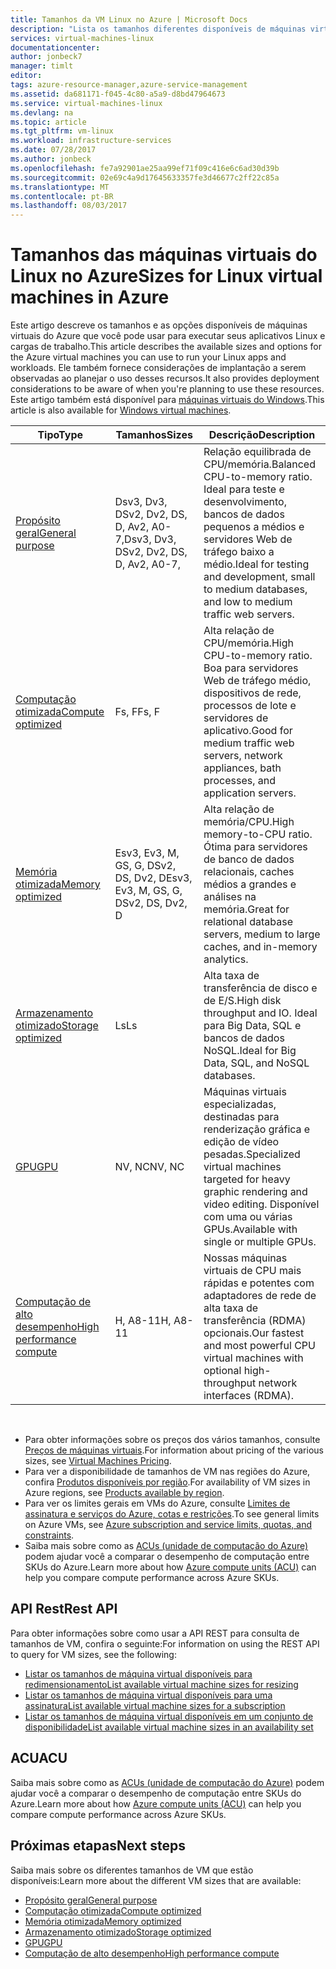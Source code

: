```yaml
---
title: Tamanhos da VM Linux no Azure | Microsoft Docs
description: "Lista os tamanhos diferentes disponíveis de máquinas virtuais do Linux no Azure."
services: virtual-machines-linux
documentationcenter: 
author: jonbeck7
manager: timlt
editor: 
tags: azure-resource-manager,azure-service-management
ms.assetid: da681171-f045-4c80-a5a9-d8bd47964673
ms.service: virtual-machines-linux
ms.devlang: na
ms.topic: article
ms.tgt_pltfrm: vm-linux
ms.workload: infrastructure-services
ms.date: 07/28/2017
ms.author: jonbeck
ms.openlocfilehash: fe7a92901ae25aa99ef71f09c416e6c6ad30d39b
ms.sourcegitcommit: 02e69c4a9d17645633357fe3d46677c2ff22c85a
ms.translationtype: MT
ms.contentlocale: pt-BR
ms.lasthandoff: 08/03/2017
---
```

# <a name="sizes-for-linux-virtual-machines-in-azure"></a><span data-ttu-id="2a462-103">Tamanhos das máquinas virtuais do Linux no Azure</span><span class="sxs-lookup"><span data-stu-id="2a462-103">Sizes for Linux virtual machines in Azure</span></span>
<span data-ttu-id="2a462-104">Este artigo descreve os tamanhos e as opções disponíveis de máquinas virtuais do Azure que você pode usar para executar seus aplicativos Linux e cargas de trabalho.</span><span class="sxs-lookup"><span data-stu-id="2a462-104">This article describes the available sizes and options for the Azure virtual machines you can use to run your Linux apps and workloads.</span></span> <span data-ttu-id="2a462-105">Ele também fornece considerações de implantação a serem observadas ao planejar o uso desses recursos.</span><span class="sxs-lookup"><span data-stu-id="2a462-105">It also provides deployment considerations to be aware of when you're planning to use these resources.</span></span> <span data-ttu-id="2a462-106">Este artigo também está disponível para [máquinas virtuais do Windows](../windows/sizes.md?toc=%2fazure%2fvirtual-machines%2fwindows%2ftoc.json).</span><span class="sxs-lookup"><span data-stu-id="2a462-106">This article is also available for [Windows virtual machines](../windows/sizes.md?toc=%2fazure%2fvirtual-machines%2fwindows%2ftoc.json).</span></span>


| <span data-ttu-id="2a462-107">Tipo</span><span class="sxs-lookup"><span data-stu-id="2a462-107">Type</span></span>                     | <span data-ttu-id="2a462-108">Tamanhos</span><span class="sxs-lookup"><span data-stu-id="2a462-108">Sizes</span></span>           |    <span data-ttu-id="2a462-109">Descrição</span><span class="sxs-lookup"><span data-stu-id="2a462-109">Description</span></span>       |
|--------------------------|-------------------|------------------------------------------------------------------------------------------------------------------------------------|
| [<span data-ttu-id="2a462-110">Propósito geral</span><span class="sxs-lookup"><span data-stu-id="2a462-110">General purpose</span></span>](sizes-general.md)          | <span data-ttu-id="2a462-111">Dsv3, Dv3, DSv2, Dv2, DS, D, Av2, A0-7,</span><span class="sxs-lookup"><span data-stu-id="2a462-111">Dsv3, Dv3, DSv2, Dv2, DS, D, Av2, A0-7,</span></span>  | <span data-ttu-id="2a462-112">Relação equilibrada de CPU/memória.</span><span class="sxs-lookup"><span data-stu-id="2a462-112">Balanced CPU-to-memory ratio.</span></span> <span data-ttu-id="2a462-113">Ideal para teste e desenvolvimento, bancos de dados pequenos a médios e servidores Web de tráfego baixo a médio.</span><span class="sxs-lookup"><span data-stu-id="2a462-113">Ideal for testing and development, small to medium databases, and low to medium traffic web servers.</span></span> |
| [<span data-ttu-id="2a462-114">Computação otimizada</span><span class="sxs-lookup"><span data-stu-id="2a462-114">Compute optimized</span></span>](sizes-compute.md)        | <span data-ttu-id="2a462-115">Fs, F</span><span class="sxs-lookup"><span data-stu-id="2a462-115">Fs, F</span></span>             | <span data-ttu-id="2a462-116">Alta relação de CPU/memória.</span><span class="sxs-lookup"><span data-stu-id="2a462-116">High CPU-to-memory ratio.</span></span> <span data-ttu-id="2a462-117">Boa para servidores Web de tráfego médio, dispositivos de rede, processos de lote e servidores de aplicativo.</span><span class="sxs-lookup"><span data-stu-id="2a462-117">Good for medium traffic web servers, network appliances, bath processes, and application servers.</span></span>        |
| [<span data-ttu-id="2a462-118">Memória otimizada</span><span class="sxs-lookup"><span data-stu-id="2a462-118">Memory optimized</span></span>](sizes-memory.md)         | <span data-ttu-id="2a462-119">Esv3, Ev3, M, GS, G, DSv2, DS, Dv2, D</span><span class="sxs-lookup"><span data-stu-id="2a462-119">Esv3, Ev3, M, GS, G, DSv2, DS, Dv2, D</span></span>   | <span data-ttu-id="2a462-120">Alta relação de memória/CPU.</span><span class="sxs-lookup"><span data-stu-id="2a462-120">High memory-to-CPU ratio.</span></span> <span data-ttu-id="2a462-121">Ótima para servidores de banco de dados relacionais, caches médios a grandes e análises na memória.</span><span class="sxs-lookup"><span data-stu-id="2a462-121">Great for relational database servers, medium to large caches, and in-memory analytics.</span></span>                 |
| [<span data-ttu-id="2a462-122">Armazenamento otimizado</span><span class="sxs-lookup"><span data-stu-id="2a462-122">Storage optimized</span></span>](sizes-storage.md)        | <span data-ttu-id="2a462-123">Ls</span><span class="sxs-lookup"><span data-stu-id="2a462-123">Ls</span></span>                | <span data-ttu-id="2a462-124">Alta taxa de transferência de disco e de E/S.</span><span class="sxs-lookup"><span data-stu-id="2a462-124">High disk throughput and IO.</span></span> <span data-ttu-id="2a462-125">Ideal para Big Data, SQL e bancos de dados NoSQL.</span><span class="sxs-lookup"><span data-stu-id="2a462-125">Ideal for Big Data, SQL, and NoSQL databases.</span></span>                                                         |
| [<span data-ttu-id="2a462-126">GPU</span><span class="sxs-lookup"><span data-stu-id="2a462-126">GPU</span></span>](sizes-gpu.md)            | <span data-ttu-id="2a462-127">NV, NC</span><span class="sxs-lookup"><span data-stu-id="2a462-127">NV, NC</span></span>            | <span data-ttu-id="2a462-128">Máquinas virtuais especializadas, destinadas para renderização gráfica e edição de vídeo pesadas.</span><span class="sxs-lookup"><span data-stu-id="2a462-128">Specialized virtual machines targeted for heavy graphic rendering and video editing.</span></span> <span data-ttu-id="2a462-129">Disponível com uma ou várias GPUs.</span><span class="sxs-lookup"><span data-stu-id="2a462-129">Available with single or multiple GPUs.</span></span>       |
| [<span data-ttu-id="2a462-130">Computação de alto desempenho</span><span class="sxs-lookup"><span data-stu-id="2a462-130">High performance compute</span></span>](sizes-hpc.md) | <span data-ttu-id="2a462-131">H, A8-11</span><span class="sxs-lookup"><span data-stu-id="2a462-131">H, A8-11</span></span>          | <span data-ttu-id="2a462-132">Nossas máquinas virtuais de CPU mais rápidas e potentes com adaptadores de rede de alta taxa de transferência (RDMA) opcionais.</span><span class="sxs-lookup"><span data-stu-id="2a462-132">Our fastest and most powerful CPU virtual machines with optional high-throughput network interfaces (RDMA).</span></span> 

<br>

- <span data-ttu-id="2a462-133">Para obter informações sobre os preços dos vários tamanhos, consulte [Preços de máquinas virtuais](https://azure.microsoft.com/pricing/details/virtual-machines/#Linux).</span><span class="sxs-lookup"><span data-stu-id="2a462-133">For information about pricing of the various sizes, see [Virtual Machines Pricing](https://azure.microsoft.com/pricing/details/virtual-machines/#Linux).</span></span> 
- <span data-ttu-id="2a462-134">Para ver a disponibilidade de tamanhos de VM nas regiões do Azure, confira [Produtos disponíveis por região](https://azure.microsoft.com/regions/services/).</span><span class="sxs-lookup"><span data-stu-id="2a462-134">For availability of VM sizes in Azure regions, see [Products available by region](https://azure.microsoft.com/regions/services/).</span></span>
- <span data-ttu-id="2a462-135">Para ver os limites gerais em VMs do Azure, consulte [Limites de assinatura e serviços do Azure, cotas e restrições](../../azure-subscription-service-limits.md).</span><span class="sxs-lookup"><span data-stu-id="2a462-135">To see general limits on Azure VMs, see [Azure subscription and service limits, quotas, and constraints](../../azure-subscription-service-limits.md).</span></span>
- <span data-ttu-id="2a462-136">Saiba mais sobre como as [ACUs (unidade de computação do Azure)](../windows/acu.md) podem ajudar você a comparar o desempenho de computação entre SKUs do Azure.</span><span class="sxs-lookup"><span data-stu-id="2a462-136">Learn more about how [Azure compute units (ACU)](../windows/acu.md) can help you compare compute performance across Azure SKUs.</span></span>


## <a name="rest-api"></a><span data-ttu-id="2a462-137">API Rest</span><span class="sxs-lookup"><span data-stu-id="2a462-137">Rest API</span></span>

<span data-ttu-id="2a462-138">Para obter informações sobre como usar a API REST para consulta de tamanhos de VM, confira o seguinte:</span><span class="sxs-lookup"><span data-stu-id="2a462-138">For information on using the REST API to query for VM sizes, see the following:</span></span>

- [<span data-ttu-id="2a462-139">Listar os tamanhos de máquina virtual disponíveis para redimensionamento</span><span class="sxs-lookup"><span data-stu-id="2a462-139">List available virtual machine sizes for resizing</span></span>](https://docs.microsoft.com/rest/api/compute/virtualmachines/virtualmachines-list-sizes-for-resizing)
- [<span data-ttu-id="2a462-140">Listar os tamanhos de máquina virtual disponíveis para uma assinatura</span><span class="sxs-lookup"><span data-stu-id="2a462-140">List available virtual machine sizes for a subscription</span></span>](https://docs.microsoft.com/rest/api/compute/virtualmachines/virtualmachines-list-sizes-region)
- [<span data-ttu-id="2a462-141">Listar os tamanhos de máquina virtual disponíveis em um conjunto de disponibilidade</span><span class="sxs-lookup"><span data-stu-id="2a462-141">List available virtual machine sizes in an availability set</span></span>](
https://docs.microsoft.com/rest/api/compute/virtualmachines/virtualmachines-list-sizes-availability-set)

## <a name="acu"></a><span data-ttu-id="2a462-142">ACU</span><span class="sxs-lookup"><span data-stu-id="2a462-142">ACU</span></span>

<span data-ttu-id="2a462-143">Saiba mais sobre como as [ACUs (unidade de computação do Azure)](acu.md) podem ajudar você a comparar o desempenho de computação entre SKUs do Azure.</span><span class="sxs-lookup"><span data-stu-id="2a462-143">Learn more about how [Azure compute units (ACU)](acu.md) can help you compare compute performance across Azure SKUs.</span></span>

## <a name="next-steps"></a><span data-ttu-id="2a462-144">Próximas etapas</span><span class="sxs-lookup"><span data-stu-id="2a462-144">Next steps</span></span>

<span data-ttu-id="2a462-145">Saiba mais sobre os diferentes tamanhos de VM que estão disponíveis:</span><span class="sxs-lookup"><span data-stu-id="2a462-145">Learn more about the different VM sizes that are available:</span></span>
- [<span data-ttu-id="2a462-146">Propósito geral</span><span class="sxs-lookup"><span data-stu-id="2a462-146">General purpose</span></span>](sizes-general.md)
- [<span data-ttu-id="2a462-147">Computação otimizada</span><span class="sxs-lookup"><span data-stu-id="2a462-147">Compute optimized</span></span>](sizes-compute.md)
- [<span data-ttu-id="2a462-148">Memória otimizada</span><span class="sxs-lookup"><span data-stu-id="2a462-148">Memory optimized</span></span>](sizes-memory.md)
- [<span data-ttu-id="2a462-149">Armazenamento otimizado</span><span class="sxs-lookup"><span data-stu-id="2a462-149">Storage optimized</span></span>](sizes-storage.md)
- [<span data-ttu-id="2a462-150">GPU</span><span class="sxs-lookup"><span data-stu-id="2a462-150">GPU</span></span>](sizes-gpu.md)
- [<span data-ttu-id="2a462-151">Computação de alto desempenho</span><span class="sxs-lookup"><span data-stu-id="2a462-151">High performance compute</span></span>](sizes-hpc.md)



